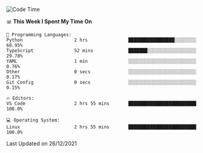 <!--START_SECTION:waka-->
![Code Time](http://img.shields.io/badge/Code%20Time-827%20hrs%2034%20mins-blue)

📊 **This Week I Spent My Time On** 

```text
💬 Programming Languages: 
Python                   2 hrs               █████████████████░░░░░░░░   68.95% 
TypeScript               52 mins             ███████░░░░░░░░░░░░░░░░░░   29.78% 
YAML                     1 min               ░░░░░░░░░░░░░░░░░░░░░░░░░   0.76% 
Other                    0 secs              ░░░░░░░░░░░░░░░░░░░░░░░░░   0.17% 
Git Config               0 secs              ░░░░░░░░░░░░░░░░░░░░░░░░░   0.15%

🔥 Editors: 
VS Code                  2 hrs 55 mins       █████████████████████████   100.0%

💻 Operating System: 
Linux                    2 hrs 55 mins       █████████████████████████   100.0%

```


 Last Updated on 26/12/2021
<!--END_SECTION:waka-->
